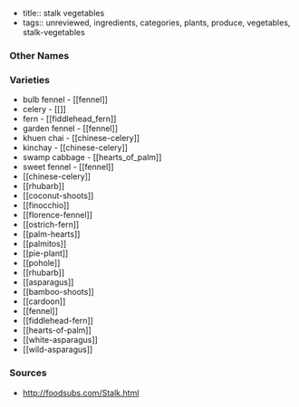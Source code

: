 - title:: stalk vegetables
- tags:: unreviewed, ingredients, categories, plants, produce, vegetables, stalk-vegetables


### Other Names


### Varieties

* bulb fennel - [[fennel]]
* celery - [[]]
* fern - [[fiddlehead_fern]]
* garden fennel - [[fennel]]
* khuen chai - [[chinese-celery]]
* kinchay - [[chinese-celery]]
* swamp cabbage - [[hearts_of_palm]]
* sweet fennel - [[fennel]]
* [[chinese-celery]]
* [[rhubarb]]
* [[coconut-shoots]]
* [[finocchio]]
* [[florence-fennel]]
* [[ostrich-fern]]
* [[palm-hearts]]
* [[palmitos]]
* [[pie-plant]]
* [[pohole]]
* [[rhubarb]]
* [[asparagus]]
* [[bamboo-shoots]]
* [[cardoon]]
* [[fennel]]
* [[fiddlehead-fern]]
* [[hearts-of-palm]]
* [[white-asparagus]]
* [[wild-asparagus]]

### Sources
* http://foodsubs.com/Stalk.html
